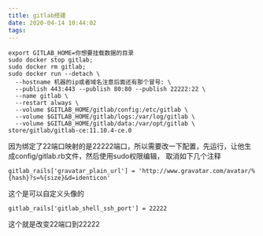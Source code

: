 ```yaml
---
title: gitlab搭建
date: 2020-04-14 10:44:02
tags:
---
```


```
export GITLAB_HOME=你想要挂载数据的目录
sudo docker stop gitlab;
sudo docker rm gitlab;
sudo docker run --detach \
  --hostname 机器的ip或者域名注意后面还有那个冒号: \
  --publish 443:443 --publish 80:80 --publish 22222:22 \
  --name gitlab \
  --restart always \
  --volume $GITLAB_HOME/gitlab/config:/etc/gitlab \
  --volume $GITLAB_HOME/gitlab/logs:/var/log/gitlab \
  --volume $GITLAB_HOME/gitlab/data:/var/opt/gitlab \
store/gitlab/gitlab-ce:11.10.4-ce.0                                      
```

因为绑定了22端口映射的是22222端口，所以需要改一下配置，先运行，让他生成config/gitlab.rb文件，然后使用sudo权限编辑，
取消如下几个注释
```
gitlab_rails['gravatar_plain_url'] = 'http://www.gravatar.com/avatar/%{hash}?s=%{size}&d=identicon'
```
这个是可以自定义头像的
```
gitlab_rails['gitlab_shell_ssh_port'] = 22222
```
这个就是改变22端口到22222